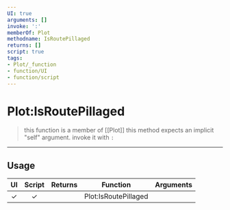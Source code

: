 ```yaml
---
UI: true
arguments: []
invoke: ':'
memberOf: Plot
methodname: IsRoutePillaged
returns: []
script: true
tags:
- Plot/_function
- function/UI
- function/script
---
```

# Plot:IsRoutePillaged
> this function is a member of [[Plot]]
> this method expects an implicit "self" argument. invoke it with `:`
-----
## Usage
|  UI | Script | Returns | Function | Arguments |
|:---:|:------:|-------:|:--------:|:---------|
|✓|✓||Plot:IsRoutePillaged||
